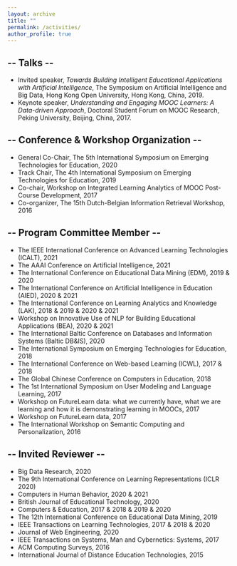 ```yaml
---
layout: archive
title: ""
permalink: /activities/
author_profile: true
---
```


<!-- {% include base_path %}

{% for post in site.teaching reversed %}
  {% include archive-single.html %}
{% endfor %}
 -->

## -- Talks --
* Invited speaker, <em>Towards Building Intelligent Educational Applications with Artificial Intelligence</em>, The Symposium on Artificial Intelligence and Big Data, Hong Kong Open University, Hong Kong, China, 2019.
* Keynote speaker, <em>Understanding and Engaging MOOC Learners: A Data-driven Approach</em>, Doctoral Student Forum on MOOC Research, Peking University, Beijing, China, 2017.


## -- Conference & Workshop Organization --
* General Co-Chair, The 5th International Symposium on Emerging Technologies for Education, 2020
* Track Chair, The 4th International Symposium on Emerging Technologies for Education, 2019
* Co-chair, Workshop on Integrated Learning Analytics of MOOC Post-Course Development, 2017
* Co-organizer, The 15th Dutch-Belgian Information Retrieval Workshop, 2016


## -- Program Committee Member --
* The IEEE International Conference on Advanced Learning Technologies (ICALT), 2021
* The AAAI Conference on Artificial Intelligence, 2021
* The International Conference on Educational Data Mining (EDM), 2019 & 2020
* The International Conference on Artificial Intelligence in Education (AIED), 2020 & 2021
* The International Conference on Learning Analytics and Knowledge (LAK), 2018 & 2019 & 2020 & 2021
* Workshop on Innovative Use of NLP for Building Educational Applications (BEA), 2020 & 2021
* The International Baltic Conference on Databases and Information Systems (Baltic DB\&IS), 2020
* The International Symposium on Emerging Technologies for Education, 2018
* The International Conference on Web-based Learning (ICWL), 2017 & 2018
* The Global Chinese Conference on Computers in Education, 2018
* The 1st International Symposium on User Modeling and Language Learning, 2017
* Workshop on FutureLearn data: what we currently have, what we are learning and how it is demonstrating learning in MOOCs, 2017
* Workshop on FutureLearn data, 2017
* The International Workshop on Semantic Computing and Personalization, 2016


## -- Invited Reviewer --
* Big Data Research, 2020
* The 9th International Conference on Learning Representations (ICLR 2020)
* Computers in Human Behavior, 2020 & 2021
* British Journal of Educational Technology, 2020
* Computers & Education, 2017 & 2018 & 2019 & 2020
* The 12th International Conference on Educational Data Mining, 2019
* IEEE Transactions on Learning Technologies, 2017 & 2018 & 2020
* Journal of Web Engineering, 2020
* IEEE Transactions on Systems, Man and Cybernetics: Systems, 2017
* ACM Computing Surveys, 2016
* International Journal of Distance Education Technologies, 2015



